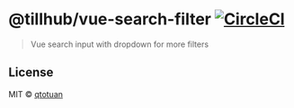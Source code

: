 # @tillhub/vue-search-filter [![CircleCI](https://circleci.com/gh/tillhub/vue-search-filter/tree/master.svg?style=svg)](https://circleci.com/gh/tillhub/vue-search-filter/tree/master)
> Vue search input with dropdown for more filters


## License

MIT © [qtotuan](https://github.com/qtotuan)
